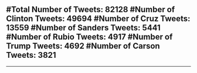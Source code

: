 #Total Number of Tweets: 82128 
#Number of Clinton Tweets: 49694
#Number of Cruz Tweets: 13559
#Number of Sanders Tweets: 5441
#Number of Rubio Tweets: 4917
#Number of Trump Tweets: 4692
#Number of Carson Tweets: 3821
---
---
